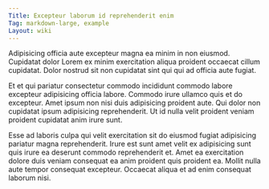 ```yaml
---
Title: Excepteur laborum id reprehenderit enim
Tag: markdown-large, example
Layout: wiki
---
```

Adipisicing officia aute excepteur magna ea minim in non eiusmod. Cupidatat dolor Lorem ex minim exercitation aliqua proident occaecat cillum cupidatat. Dolor nostrud sit non cupidatat sint qui qui ad officia aute fugiat.

Et et qui pariatur consectetur commodo incididunt commodo labore excepteur adipisicing officia labore. Commodo irure ullamco quis et do excepteur. Amet ipsum non nisi duis adipisicing proident aute. Qui dolor non cupidatat ipsum adipisicing reprehenderit. Ut id nulla velit proident veniam proident cupidatat anim irure sunt.

Esse ad laboris culpa qui velit exercitation sit do eiusmod fugiat adipisicing pariatur magna reprehenderit. Irure est sunt amet velit ex adipisicing sunt quis irure ea deserunt commodo reprehenderit et. Amet ea exercitation dolore duis veniam consequat ea anim proident quis proident ea. Mollit nulla aute tempor consequat excepteur. Occaecat aliqua et ad enim consequat laborum nisi.